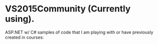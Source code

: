 # VS2015Community (Currently using).
ASP.NET w/ C# samples of code that I am playing with or have previously created in courses: <br>

